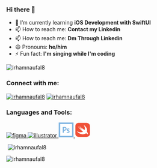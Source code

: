 ### Hi there 👋

 - 🌱 I’m currently learning **iOS Development with SwiftUI**
 - 📫 How to reach me: **Contact my Linkedin**
 - 📫 How to reach me: **Dm Through Linkedin**
 - 😄 Pronouns: **he/him**
 - ⚡ Fun fact: **I'm singing while I'm coding**

<p align="left"> <img src="https://komarev.com/ghpvc/?username=irhamnaufal8&label=Profile%20views&color=0e75b6&style=flat" alt="irhamnaufal8" /> </p>

<h3 align="left">Connect with me:</h3>
<p align="left">
<a href="https://linkedin.com/in/irhamnaufal8" target="blank"><img align="center" src="https://raw.githubusercontent.com/rahuldkjain/github-profile-readme-generator/master/src/images/icons/Social/linked-in-alt.svg" alt="irhamnaufal8" height="30" width="40" /></a>
<a href="https://instagram.com/irhamnaufal8" target="blank"><img align="center" src="https://raw.githubusercontent.com/rahuldkjain/github-profile-readme-generator/master/src/images/icons/Social/instagram.svg" alt="irhamnaufal8" height="30" width="40" /></a>
</p>

<h3 align="left">Languages and Tools:</h3>
<p align="left"> <a href="https://www.figma.com/" target="_blank" rel="noreferrer"> <img src="https://www.vectorlogo.zone/logos/figma/figma-icon.svg" alt="figma" width="40" height="40"/> </a> <a href="https://www.adobe.com/in/products/illustrator.html" target="_blank" rel="noreferrer"> <img src="https://www.vectorlogo.zone/logos/adobe_illustrator/adobe_illustrator-icon.svg" alt="illustrator" width="40" height="40"/> </a> <a href="https://www.photoshop.com/en" target="_blank" rel="noreferrer"> <img src="https://raw.githubusercontent.com/devicons/devicon/master/icons/photoshop/photoshop-line.svg" alt="photoshop" width="40" height="40"/> </a> <a href="https://developer.apple.com/swift/" target="_blank" rel="noreferrer"> <img src="https://raw.githubusercontent.com/devicons/devicon/master/icons/swift/swift-original.svg" alt="swift" width="40" height="40"/> </a> </p>

<p>&nbsp;<img align="center" src="https://github-readme-stats.vercel.app/api?username=irhamnaufal8&show_icons=true&locale=en" alt="irhamnaufal8" /></p>

<p><img align="left" src="https://github-readme-stats.vercel.app/api/top-langs?username=irhamnaufal8&show_icons=true&locale=en&layout=compact" alt="irhamnaufal8" /></p>


